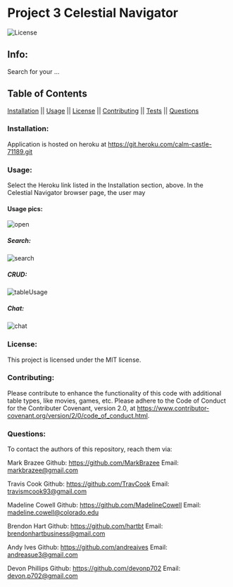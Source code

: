 # Project 3 Celestial Navigator

![License](https://img.shields.io/badge/license-MIT-blue.svg)

## Info:

Search for your ...

## Table of Contents

[Installation](#Installation) || [Usage](#Usage) || [License](#License) || [Contributing](#Contributing) || [Tests](#Tests) || [Questions](#Questions)

### Installation:

Application is hosted on heroku at https://git.heroku.com/calm-castle-71189.git

### Usage:

Select the Heroku link listed in the Installation section, above. In the Celestial Navigator browser page, the user may

#### Usage pics:

![open](./)

##### Search:

![search](./)

##### CRUD:

![tableUsage](./)

##### Chat:

![chat](./)

### License:

This project is licensed under the MIT license.

### Contributing:

Please contribute to enhance the functionality of this code with additional table types, like movies, games, etc. Please adhere to the Code of Conduct for the Contributer Covenant, version 2.0, at https://www.contributor-covenant.org/version/2/0/code_of_conduct.html.

### Questions:

To contact the authors of this repository, reach them via:

Mark Brazee
Github: https://github.com/MarkBrazee
Email: markbrazee@gmail.com

Travis Cook
Github: https://github.com/TravCook
Email: travismcook93@gmail.com

Madeline Cowell
Github: https://github.com/MadelineCowell
Email: madeline.cowell@colorado.edu

Brendon Hart
Github: https://github.com/hartbt
Email: brendonhartbusiness@gmail.com

Andy Ives
Github: https://github.com/andreaives
Email: andreasue3@gmail.com

Devon Phillips
Github: https://github.com/devonp702
Email: devon.p702@gmail.com
